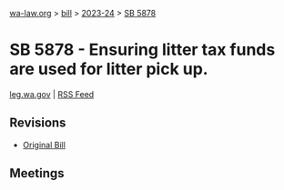 [wa-law.org](/) > [bill](/bill/) > [2023-24](/bill/2023-24/) > [SB 5878](/bill/2023-24/sb/5878/)

# SB 5878 - Ensuring litter tax funds are used for litter pick up.
[leg.wa.gov](https://app.leg.wa.gov/billsummary?BillNumber=5878&Year=2023&Initiative=false) | [RSS Feed](./rss.xml)

## Revisions
* [Original Bill](1/)

## Meetings